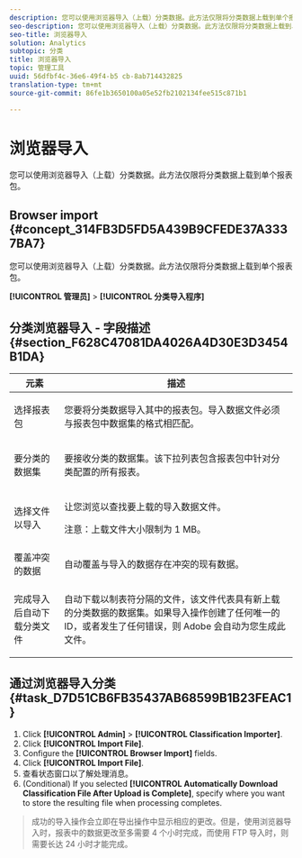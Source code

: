 ```yaml
---
description: 您可以使用浏览器导入（上载）分类数据。此方法仅限将分类数据上载到单个报表包。
seo-description: 您可以使用浏览器导入（上载）分类数据。此方法仅限将分类数据上载到单个报表包。
seo-title: 浏览器导入
solution: Analytics
subtopic: 分类
title: 浏览器导入
topic: 管理工具
uuid: 56dfbf4c-36e6-49f4-b5 cb-8ab714432825
translation-type: tm+mt
source-git-commit: 86fe1b3650100a05e52fb2102134fee515c871b1

---
```



# 浏览器导入

您可以使用浏览器导入（上载）分类数据。此方法仅限将分类数据上载到单个报表包。

## Browser import {#concept_314FB3D5FD5A439B9CFEDE37A3337BA7}

您可以使用浏览器导入（上载）分类数据。此方法仅限将分类数据上载到单个报表包。

**[!UICONTROL 管理员]** &gt; **[!UICONTROL 分类导入程序]**

## 分类浏览器导入 - 字段描述 {#section_F628C47081DA4026A4D30E3D3454B1DA}

<table id="table_7FC7E510E7E74C2D9E8F316C5C6B66DB"> 
 <thead> 
  <tr> 
   <th colname="col1" class="entry"> 元素 </th> 
   <th colname="col2" class="entry"> 描述 </th> 
  </tr> 
 </thead>
 <tbody> 
  <tr> 
   <td colname="col1"> 选择报表包 </td> 
   <td colname="col2"> <p>您要将分类数据导入其中的报表包。导入数据文件必须与报表包中数据集的格式相匹配。 </p> </td> 
  </tr> 
  <tr> 
   <td colname="col1"> 要分类的数据集 </td> 
   <td colname="col2"> <p>要接收分类的数据集。该下拉列表包含报表包中针对分类配置的所有报表。 </p> </td> 
  </tr> 
  <tr> 
   <td colname="col1"> 选择文件以导入 </td> 
   <td colname="col2"> <p>让您浏览以查找要上载的导入数据文件。 </p> <p>注意：上载文件大小限制为 1 MB。 </p> </td> 
  </tr> 
  <tr> 
   <td colname="col1"> 覆盖冲突的数据 </td> 
   <td colname="col2"> <p>自动覆盖与导入的数据存在冲突的现有数据。 </p> </td> 
  </tr> 
  <tr> 
   <td colname="col1"> 完成导入后自动下载分类文件 </td> 
   <td colname="col2"> <p>自动下载以制表符分隔的文件，该文件代表具有新上载的分类数据的数据集。如果导入操作创建了任何唯一的 ID，或者发生了任何错误，则 Adobe 会自动为您生成此文件。 </p> </td> 
  </tr> 
 </tbody> 
</table>

## 通过浏览器导入分类 {#task_D7D51CB6FB35437AB68599B1B23FEAC1}

<!-- 

t_upload_a_saint_data_file_via_web_browser.xml

 -->

1. Click **[!UICONTROL Admin]** &gt; **[!UICONTROL Classification Importer]**.
1. Click **[!UICONTROL Import File]**.
1. Configure the **[!UICONTROL Browser Import]** fields.
1. Click **[!UICONTROL Import File]**.
1. 查看状态窗口以了解处理消息。
1. (Conditional) If you selected **[!UICONTROL Automatically Download Classification File After Upload is Complete]**, specify where you want to store the resulting file when processing completes.
>成功的导入操作会立即在导出操作中显示相应的更改。但是，使用浏览器导入时，报表中的数据更改至多需要 4 个小时完成，而使用 FTP 导入时，则需要长达 24 小时才能完成。

